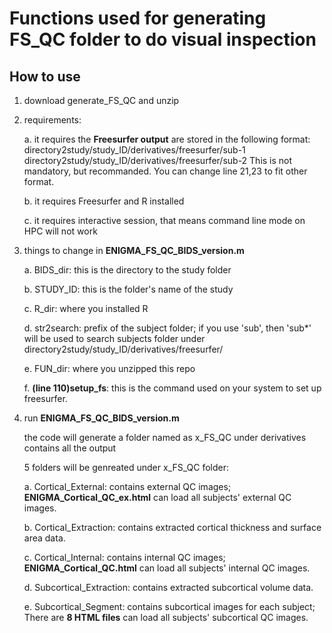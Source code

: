 # Functions used for generating FS_QC folder to do visual inspection

## How to use
1. download generate_FS_QC and unzip

2. requirements:
  
    a. it requires the **Freesurfer output** are stored in the following format:
     directory2study/study_ID/derivatives/freesurfer/sub-1
     directory2study/study_ID/derivatives/freesurfer/sub-2
     This is not mandatory, but recommanded. You can change line 21,23 to fit other format.
  
    b. it requires Freesurfer and R installed
  
    c. it requires interactive session, that means command line mode on HPC will not work


3. things to change in **ENIGMA_FS_QC_BIDS_version.m**
   
     a. BIDS_dir: this is the directory to the study folder
   
     b. STUDY_ID: this is the folder's name of the study
   
     c. R_dir: where you installed R
   
     d. str2search: prefix of the subject folder; if you use 'sub', then 'sub*' will be used to search subjects folder under
                  directory2study/study_ID/derivatives/freesurfer/
   
     e. FUN_dir: where you unzipped this repo
   
     f. **(line 110)setup_fs**: this is the command used on your system to set up freesurfer. 
   
4. run **ENIGMA_FS_QC_BIDS_version.m**
   
   the code will generate a folder named as x_FS_QC under derivatives contains all the output
   
   5 folders will be genreated under x_FS_QC folder:
   
     a. Cortical_External: contains external QC images; **ENIGMA_Cortical_QC_ex.html** can load all subjects' external QC images.
   
     b. Cortical_Extraction: contains extracted cortical thickness and surface area data.
   
     c. Cortical_Internal: contains internal QC images; **ENIGMA_Cortical_QC.html** can load all subjects' internal QC images.
   
     d. Subcortical_Extraction: contains extracted subcortical volume data.
   
     e. Subcortical_Segment: contains subcortical images for each subject; There are **8 HTML files** can load all subjects' subcortical QC images.
   
   
   
   





